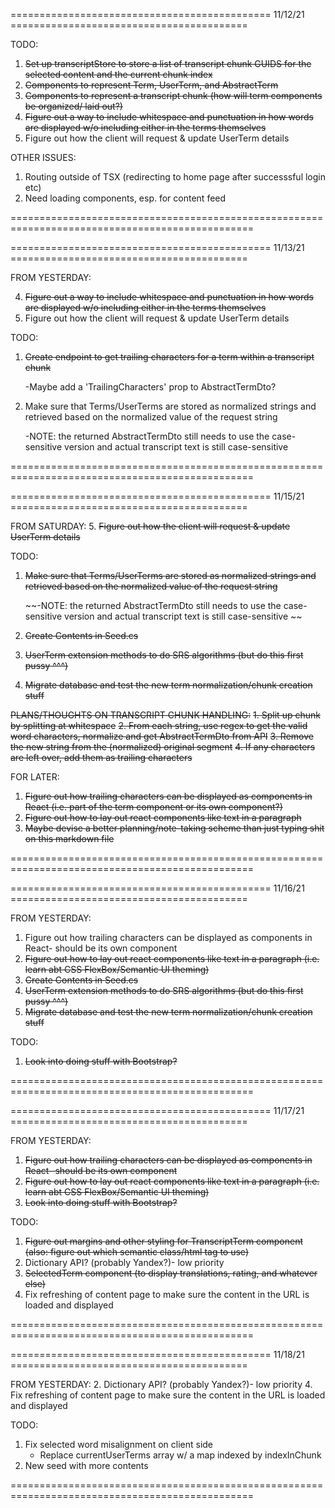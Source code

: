 ============================================= 11/12/21 =========================================

TODO:

1. ~~Set up transcriptStore to store a list of transcript chunk GUIDS for the selected content and the current chunk index~~
2. ~~Components to represent Term, UserTerm, and AbstractTerm~~
3. ~~Components to represent a transcript chunk (how will term components be organized/ laid out?)~~
4. ~~Figure out a way to include whitespace and punctuation in how words are displayed w/o including either in the terms themselves~~
5. Figure out how the client will request & update UserTerm details

OTHER ISSUES:

1. Routing outside of TSX (redirecting to home page after successsful login etc)
2. Need loading components, esp. for content feed

================================================================================================

============================================= 11/13/21 =========================================

FROM YESTERDAY:

4. ~~Figure out a way to include whitespace and punctuation in how words are displayed w/o including either in the terms themselves~~
5. Figure out how the client will request & update UserTerm details

TODO:
1. ~~Create endpoint to get trailing characters for a term within a transcript chunk~~ 
    
    -Maybe add a 'TrailingCharacters' prop to AbstractTermDto?
2. Make sure that Terms/UserTerms are stored as normalized strings and retrieved based on the normalized value of the request string

    -NOTE: the returned AbstractTermDto still needs to use the case-sensitive version and actual transcript text is still case-sensitive 

================================================================================================

============================================= 11/15/21 =========================================

FROM SATURDAY:
5. ~~Figure out how the client will request & update UserTerm details~~

TODO:
    
1. ~~Make sure that Terms/UserTerms are stored as normalized strings and retrieved based on the normalized value of the request string~~

    ~~-NOTE: the returned AbstractTermDto still needs to use the case-sensitive version and actual transcript text is still case-sensitive ~~
2. ~~Create Contents in Seed.cs~~
3. ~~UserTerm extension methods to do SRS algorithms (but do this first pussy ^^^)~~
4. ~~Migrate database and test the new term normalization/chunk creation stuff~~

~~PLANS/THOUGHTS ON TRANSCRIPT CHUNK HANDLING:~~
~~1. Split up chunk by splitting at whitespace~~
~~2. From each string, use regex to get the valid word characters, normalize and get AbstractTermDto from API~~
~~3. Remove the new string from the (normalized) original segment~~
~~4. If any characters are left over, add them as trailing characters~~

FOR LATER:
1. ~~Figure out how trailing characters can be displayed as components in React (i.e. part of the term component or its own component?)~~
2. ~~Figure out how to lay out react components like text in a paragraph~~
3. ~~Maybe devise a better planning/note-taking scheme than just typing shit on this markdown file~~

================================================================================================

============================================= 11/16/21 =========================================

FROM YESTERDAY:

1. Figure out how trailing characters can be displayed as components in React- should be its own component
2. ~~Figure out how to lay out react components like text in a paragraph (i.e. learn abt CSS FlexBox/Semantic UI theming)~~
2. ~~Create Contents in Seed.cs~~
3. ~~UserTerm extension methods to do SRS algorithms (but do this first pussy ^^^)~~
4. ~~Migrate database and test the new term normalization/chunk creation stuff~~

TODO:

1. ~~Look into doing stuff with Bootstrap?~~


================================================================================================

============================================= 11/17/21 =========================================

FROM YESTERDAY:
1. ~~Figure out how trailing characters can be displayed as components in React- should be its own component~~
2. ~~Figure out how to lay out react components like text in a paragraph (i.e. learn abt CSS FlexBox/Semantic UI theming)~~
3. ~~Look into doing stuff with Bootstrap?~~

TODO:
1. ~~Figure out margins and other styling for TranscriptTerm component (also: figure out which semantic class/html tag to use)~~
2. Dictionary API? (probably Yandex?)- low priority
3. ~~SelectedTerm component (to display translations, rating, and whatever else)~~
4. Fix refreshing of content page to make sure the content in the URL is loaded and displayed

================================================================================================

============================================= 11/18/21 =========================================

FROM YESTERDAY:
2. Dictionary API? (probably Yandex?)- low priority
4. Fix refreshing of content page to make sure the content in the URL is loaded and displayed

TODO:
1. Fix selected word misalignment on client side
    - Replace currentUserTerms array w/ a map indexed by indexInChunk
3. New seed with more contents

================================================================================================


